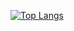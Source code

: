 [![Top Langs](https://github-readme-stats.vercel.app/api/top-langs/?username=havenfricke)](https://github.com/havenfricke/github-readme-stats)
